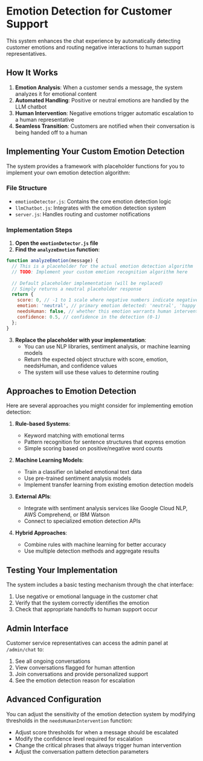 # Emotion Detection for Customer Support

This system enhances the chat experience by automatically detecting customer emotions and routing negative interactions to human support representatives.

## How It Works

1. **Emotion Analysis**: When a customer sends a message, the system analyzes it for emotional content
2. **Automated Handling**: Positive or neutral emotions are handled by the LLM chatbot
3. **Human Intervention**: Negative emotions trigger automatic escalation to a human representative
4. **Seamless Transition**: Customers are notified when their conversation is being handed off to a human

## Implementing Your Custom Emotion Detection

The system provides a framework with placeholder functions for you to implement your own emotion detection algorithm:

### File Structure

- `emotionDetector.js`: Contains the core emotion detection logic
- `llmChatbot.js`: Integrates with the emotion detection system
- `server.js`: Handles routing and customer notifications

### Implementation Steps

1. **Open the `emotionDetector.js` file**
2. **Find the `analyzeEmotion` function**:
```javascript
function analyzeEmotion(message) {
  // This is a placeholder for the actual emotion detection algorithm
  // TODO: Implement your custom emotion recognition algorithm here
  
  // Default placeholder implementation (will be replaced)
  // Simply returns a neutral placeholder response
  return {
    score: 0, // -1 to 1 scale where negative numbers indicate negative emotions
    emotion: 'neutral', // primary emotion detected: 'neutral', 'happy', 'sad', 'angry', 'frustrated', etc.
    needsHuman: false, // whether this emotion warrants human intervention
    confidence: 0.5, // confidence in the detection (0-1)
  };
}
```

3. **Replace the placeholder with your implementation**:
   - You can use NLP libraries, sentiment analysis, or machine learning models
   - Return the expected object structure with score, emotion, needsHuman, and confidence values
   - The system will use these values to determine routing

## Approaches to Emotion Detection

Here are several approaches you might consider for implementing emotion detection:

1. **Rule-based Systems**:
   - Keyword matching with emotional terms
   - Pattern recognition for sentence structures that express emotion
   - Simple scoring based on positive/negative word counts

2. **Machine Learning Models**:
   - Train a classifier on labeled emotional text data
   - Use pre-trained sentiment analysis models
   - Implement transfer learning from existing emotion detection models

3. **External APIs**:
   - Integrate with sentiment analysis services like Google Cloud NLP, AWS Comprehend, or IBM Watson
   - Connect to specialized emotion detection APIs

4. **Hybrid Approaches**:
   - Combine rules with machine learning for better accuracy
   - Use multiple detection methods and aggregate results

## Testing Your Implementation

The system includes a basic testing mechanism through the chat interface:

1. Use negative or emotional language in the customer chat
2. Verify that the system correctly identifies the emotion
3. Check that appropriate handoffs to human support occur

## Admin Interface

Customer service representatives can access the admin panel at `/admin/chat` to:

1. See all ongoing conversations
2. View conversations flagged for human attention
3. Join conversations and provide personalized support
4. See the emotion detection reason for escalation

## Advanced Configuration

You can adjust the sensitivity of the emotion detection system by modifying thresholds in the `needsHumanIntervention` function:

- Adjust score thresholds for when a message should be escalated
- Modify the confidence level required for escalation
- Change the critical phrases that always trigger human intervention
- Adjust the conversation pattern detection parameters 